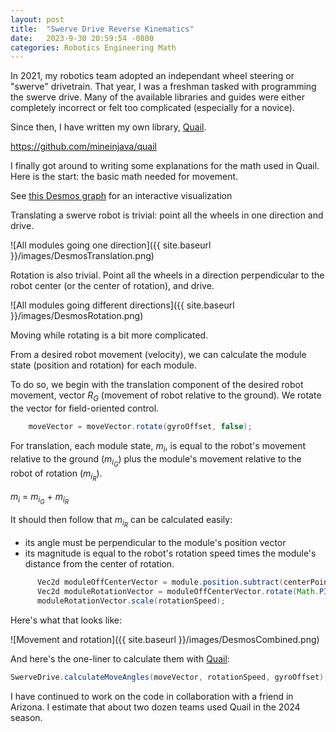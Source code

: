 ```yaml
---
layout: post
title:  "Swerve Drive Reverse Kinematics"
date:   2023-9-30 20:59:54 -0800
categories: Robotics Engineering Math
---
```


In 2021, my robotics team adopted an independant wheel steering or
"swerve" drivetrain. That year, I was a freshman tasked with programming
the swerve drive. Many of the available libraries and guides were either
completely incorrect or felt too complicated (especially for a novice).

Since then, I have written my own library,
[Quail](https://github.com/mineinjava/quail).

https://github.com/mineinjava/quail

I finally got around to writing some explanations for the math used in
Quail. Here is the start: the basic math needed for movement.

See [this Desmos graph](https://www.desmos.com/geometry/ys8clq7yev) for
an interactive visualization

Translating a swerve robot is trivial: point all the wheels in one
direction and drive.

![All modules going one direction]({{ site.baseurl }}/images/DesmosTranslation.png)

Rotation is also trivial. Point all the wheels in a direction
perpendicular to the robot center (or the center of rotation), and
drive.

![All modules going different directions]({{ site.baseurl }}/images/DesmosRotation.png)

Moving while rotating is a bit more complicated.

From a desired robot movement (velocity), we can calculate the module 
state (position and rotation) for each module.

To do so, we begin with the translation component of the desired robot
movement, vector _R<sub>G</sub>_ (movement of robot relative to the
ground). We rotate the vector for field-oriented control.

```java
    moveVector = moveVector.rotate(gyroOffset, false);
```

For translation, each module state, _m<sub>i</sub>_, is equal to the
robot's movement relative to the ground (_m<sub>i<sub>G</sub></sub>_)
plus the module's movement relative to the robot of rotation
(_m<sub>i<sub>R</sub></sub>_).

_m<sub>i</sub>_ = _m<sub>i<sub>G</sub></sub>_ + _m<sub>i<sub>R</sub></sub>_

It should then follow that _m<sub>i<sub>R</sub></sub>_ can be calculated
easily:

- its angle must be perpendicular to the module's position vector
- its magnitude is equal to the robot's rotation speed times the
  module's distance from the center of rotation.

```java
      Vec2d moduleOffCenterVector = module.position.subtract(centerPoint);
      Vec2d moduleRotationVector = moduleOffCenterVector.rotate(Math.PI / 2, false);
      moduleRotationVector.scale(rotationSpeed);
```

Here's what that looks like:

![Movement and rotation]({{ site.baseurl }}/images/DesmosCombined.png)

And here's the one-liner to calculate them with
[Quail](https://github.com/mineinjava/quail):

```java
SwerveDrive.calculateMoveAngles(moveVector, rotationSpeed, gyroOffset);
```

I have continued to work on the code in collaboration with a friend in
Arizona. I estimate that about two dozen teams used Quail in the 2024
season.
